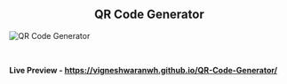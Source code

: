 <h2 align = "center">QR Code Generator</h2>

![QR Code Generator](https://user-images.githubusercontent.com/123082001/213836344-56387d47-4180-4ccd-a804-cbf3fbb76dd7.png)

<br>

**Live Preview - https://vigneshwaranwh.github.io/QR-Code-Generator/**

